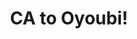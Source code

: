--- 
title: "CA to Oyoubi!"
publishdate: "2019-8-23T16:48:46+02:00"
src: "https://365manga.net/manga/ca-to-oyoubi"
image: "https://data.365manga.net/images/thumbnails/6429-ca-to-oyoubi.jpg"
description: ""
---